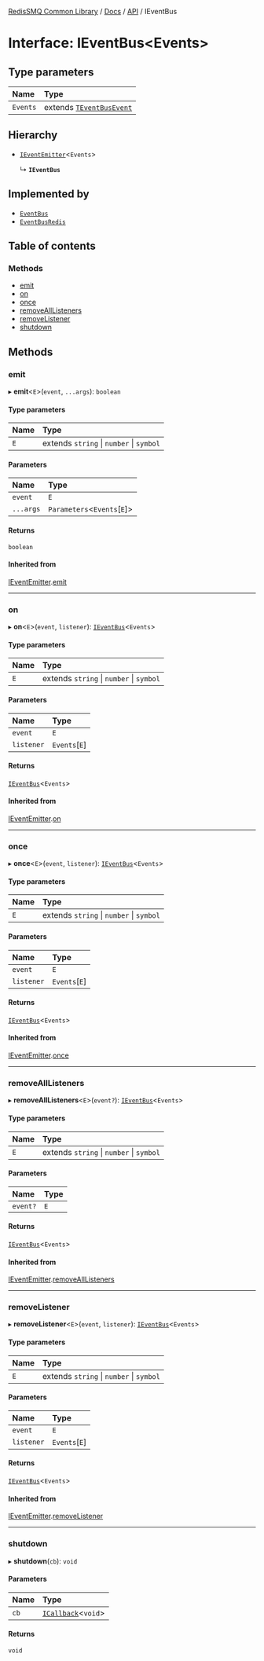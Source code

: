 [RedisSMQ Common Library](../../../README.md) / [Docs](../../README.md) / [API](../README.md) / IEventBus

# Interface: IEventBus\<Events\>

## Type parameters

| Name | Type |
| :------ | :------ |
| `Events` | extends [`TEventBusEvent`](../README.md#teventbusevent) |

## Hierarchy

- [`IEventEmitter`](IEventEmitter.md)\<`Events`\>

  ↳ **`IEventBus`**

## Implemented by

- [`EventBus`](../classes/EventBus.md)
- [`EventBusRedis`](../classes/EventBusRedis.md)

## Table of contents

### Methods

- [emit](IEventBus.md#emit)
- [on](IEventBus.md#on)
- [once](IEventBus.md#once)
- [removeAllListeners](IEventBus.md#removealllisteners)
- [removeListener](IEventBus.md#removelistener)
- [shutdown](IEventBus.md#shutdown)

## Methods

### emit

▸ **emit**\<`E`\>(`event`, `...args`): `boolean`

#### Type parameters

| Name | Type |
| :------ | :------ |
| `E` | extends `string` \| `number` \| `symbol` |

#### Parameters

| Name | Type |
| :------ | :------ |
| `event` | `E` |
| `...args` | `Parameters`\<`Events`[`E`]\> |

#### Returns

`boolean`

#### Inherited from

[IEventEmitter](IEventEmitter.md).[emit](IEventEmitter.md#emit)

___

### on

▸ **on**\<`E`\>(`event`, `listener`): [`IEventBus`](IEventBus.md)\<`Events`\>

#### Type parameters

| Name | Type |
| :------ | :------ |
| `E` | extends `string` \| `number` \| `symbol` |

#### Parameters

| Name | Type |
| :------ | :------ |
| `event` | `E` |
| `listener` | `Events`[`E`] |

#### Returns

[`IEventBus`](IEventBus.md)\<`Events`\>

#### Inherited from

[IEventEmitter](IEventEmitter.md).[on](IEventEmitter.md#on)

___

### once

▸ **once**\<`E`\>(`event`, `listener`): [`IEventBus`](IEventBus.md)\<`Events`\>

#### Type parameters

| Name | Type |
| :------ | :------ |
| `E` | extends `string` \| `number` \| `symbol` |

#### Parameters

| Name | Type |
| :------ | :------ |
| `event` | `E` |
| `listener` | `Events`[`E`] |

#### Returns

[`IEventBus`](IEventBus.md)\<`Events`\>

#### Inherited from

[IEventEmitter](IEventEmitter.md).[once](IEventEmitter.md#once)

___

### removeAllListeners

▸ **removeAllListeners**\<`E`\>(`event?`): [`IEventBus`](IEventBus.md)\<`Events`\>

#### Type parameters

| Name | Type |
| :------ | :------ |
| `E` | extends `string` \| `number` \| `symbol` |

#### Parameters

| Name | Type |
| :------ | :------ |
| `event?` | `E` |

#### Returns

[`IEventBus`](IEventBus.md)\<`Events`\>

#### Inherited from

[IEventEmitter](IEventEmitter.md).[removeAllListeners](IEventEmitter.md#removealllisteners)

___

### removeListener

▸ **removeListener**\<`E`\>(`event`, `listener`): [`IEventBus`](IEventBus.md)\<`Events`\>

#### Type parameters

| Name | Type |
| :------ | :------ |
| `E` | extends `string` \| `number` \| `symbol` |

#### Parameters

| Name | Type |
| :------ | :------ |
| `event` | `E` |
| `listener` | `Events`[`E`] |

#### Returns

[`IEventBus`](IEventBus.md)\<`Events`\>

#### Inherited from

[IEventEmitter](IEventEmitter.md).[removeListener](IEventEmitter.md#removelistener)

___

### shutdown

▸ **shutdown**(`cb`): `void`

#### Parameters

| Name | Type |
| :------ | :------ |
| `cb` | [`ICallback`](ICallback.md)\<`void`\> |

#### Returns

`void`
